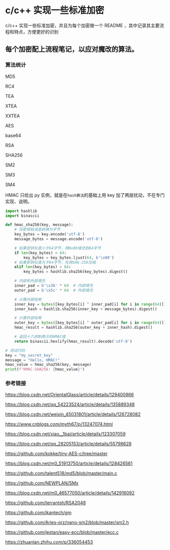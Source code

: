 # c/c++ 实现一些标准加密
c/c++ 实现一些标准加密，并且为每个加密做一个 README ，其中记录其主要流程和特点，方便更好的识别

## 每个加密配上流程笔记，以应对魔改的算法。

### 算法统计
MD5

RC4

TEA

XTEA

XXTEA

AES

base64

RSA

SHA256

SM2

SM3

SM4

HMAC 只给出 py 实例，就是在`hash算法`的基础上用 key 加了两层扰动，不在专门实现、说明。
```py
import hashlib
import binascii

def hmac_sha256(key, message):
    # 将密钥和消息转换为字节
    key_bytes = key.encode('utf-8')
    message_bytes = message.encode('utf-8')

    # 如果密钥长度小于64字节，用0x00填充到64字节
    if len(key_bytes) < 64:
        key_bytes = key_bytes.ljust(64, b'\x00')
    # 如果密钥长度大于64字节，先用SHA-256压缩
    elif len(key_bytes) > 64:
        key_bytes = hashlib.sha256(key_bytes).digest()

    # 内部和外部填充
    inner_pad = b'\x36' * 64  # 内部填充
    outer_pad = b'\x5c' * 64  # 外部填充

    # 计算内部哈希
    inner_key = bytes([key_bytes[i] ^ inner_pad[i] for i in range(64)])
    inner_hash = hashlib.sha256(inner_key + message_bytes).digest()

    # 计算外部哈希
    outer_key = bytes([key_bytes[i] ^ outer_pad[i] for i in range(64)])
    hmac_result = hashlib.sha256(outer_key + inner_hash).digest()

    # 返回十六进制表示的HMAC值
    return binascii.hexlify(hmac_result).decode('utf-8')

# 测试代码
key = "my_secret_key"
message = "Hello, HMAC!"
hmac_value = hmac_sha256(key, message)
print(f"HMAC-SHA256: {hmac_value}")
```

### 参考链接
https://blog.csdn.net/OrientalGlass/article/details/129400866

https://blog.csdn.net/qq_54223524/article/details/135889348

https://blog.csdn.net/weixin_45031801/article/details/126728082

https://www.cnblogs.com/myth67/p/13247074.html

https://blog.csdn.net/xiao__1bai/article/details/123307059

https://blog.csdn.net/qq_28205153/article/details/55798628

https://github.com/kokke/tiny-AES-c/tree/master

https://blog.csdn.net/m0_51913750/article/details/128426561

https://github.com/talent518/md5/blob/master/main.c

https://github.com/NEWPLAN/SMx

https://blog.csdn.net/m0_46577050/article/details/142916092

https://github.com/terrantsh/RSA2048

https://github.com/ikantech/gm

https://github.com/Aries-orz/nano-sm2/blob/master/sm2.h

https://github.com/jestan/easy-ecc/blob/master/ecc.c

https://zhuanlan.zhihu.com/p/336054453